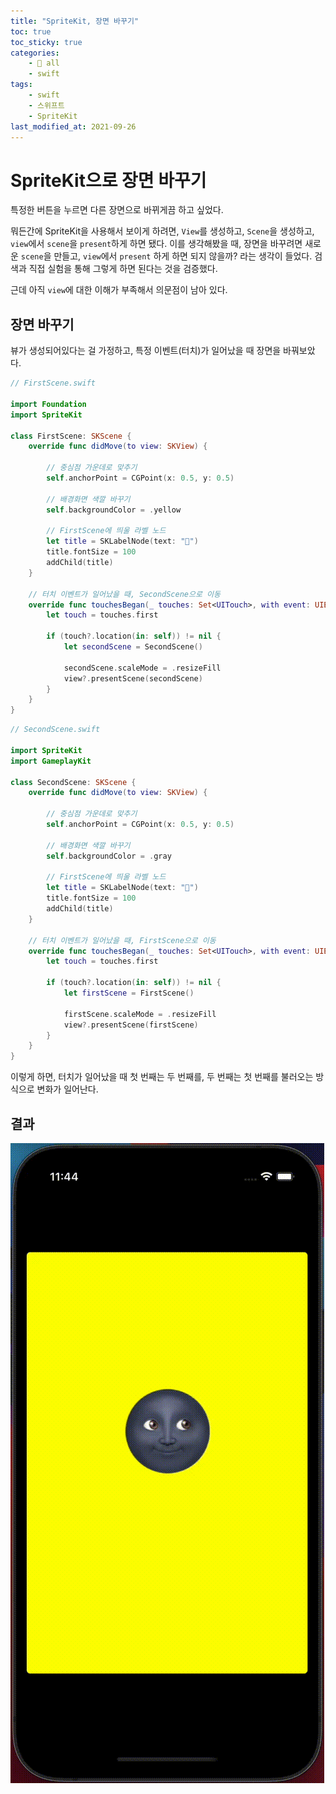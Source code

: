 ```yaml
---
title: "SpriteKit, 장면 바꾸기"
toc: true
toc_sticky: true
categories:
    - 📂 all
    - swift
tags:
    - swift
    - 스위프트
    - SpriteKit
last_modified_at: 2021-09-26
---
```


# SpriteKit으로 장면 바꾸기

특정한 버튼을 누르면 다른 장면으로 바뀌게끔 하고 싶었다.

뭐든간에 SpriteKit을 사용해서 보이게 하려면, `View`를 생성하고, `Scene`을 생성하고, `view`에서 `scene`을 `present`하게 하면 됐다. 이를 생각해봤을 때, 장면을 바꾸려면 새로운 `scene`을 만들고, `view`에서 `present` 하게 하면 되지 않을까? 라는 생각이 들었다. 검색과 직접 실험을 통해 그렇게 하면 된다는 것을 검증했다.

근데 아직 `view`에 대한 이해가 부족해서 의문점이 남아 있다.

## 장면 바꾸기

뷰가 생성되어있다는 걸 가정하고, 특정 이벤트(터치)가 일어났을 때 장면을 바꿔보았다.

```swift
// FirstScene.swift

import Foundation
import SpriteKit

class FirstScene: SKScene {
    override func didMove(to view: SKView) {
        
        // 중심점 가운데로 맞추기
        self.anchorPoint = CGPoint(x: 0.5, y: 0.5)

        // 배경화면 색깔 바꾸기
        self.backgroundColor = .yellow

        // FirstScene에 띄울 라벨 노드
        let title = SKLabelNode(text: "🌚")
        title.fontSize = 100
        addChild(title)
    }

    // 터치 이벤트가 일어났을 때, SecondScene으로 이동
    override func touchesBegan(_ touches: Set<UITouch>, with event: UIEvent?) {
        let touch = touches.first

        if (touch?.location(in: self)) != nil {
            let secondScene = SecondScene()
            
            secondScene.scaleMode = .resizeFill
            view?.presentScene(secondScene)
        }
    }
}
```

```swift
// SecondScene.swift

import SpriteKit
import GameplayKit

class SecondScene: SKScene {
    override func didMove(to view: SKView) {
        
        // 중심점 가운데로 맞추기
        self.anchorPoint = CGPoint(x: 0.5, y: 0.5)

        // 배경화면 색깔 바꾸기
        self.backgroundColor = .gray

        // FirstScene에 띄울 라벨 노드
        let title = SKLabelNode(text: "🌝")
        title.fontSize = 100
        addChild(title)
    }

    // 터치 이벤트가 일어났을 때, FirstScene으로 이동
    override func touchesBegan(_ touches: Set<UITouch>, with event: UIEvent?) {
        let touch = touches.first

        if (touch?.location(in: self)) != nil {
            let firstScene = FirstScene()

            firstScene.scaleMode = .resizeFill
            view?.presentScene(firstScene)
        }
    }
}
```

이렇게 하면, 터치가 일어났을 때 첫 번째는 두 번째를, 두 번째는 첫 번째를 불러오는 방식으로 변화가 일어난다.

## 결과

![scene](/assets/images/spriteKit/scene.gif)